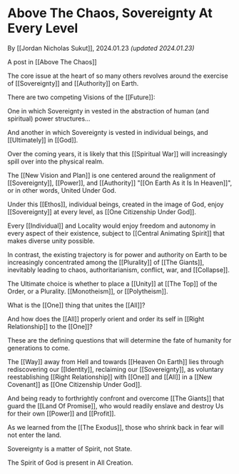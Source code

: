 # Above The Chaos, Sovereignty At Every Level 

By [[Jordan Nicholas Sukut]], 2024.01.23 _(updated 2024.01.23)_

A post in [[Above The Chaos]]  

The core issue at the heart of so many others revolves around the exercise of [[Sovereignty]] and [[Authority]] on Earth. 

There are two competing Visions of the [[Future]]: 

One in which Sovereignty in vested in the abstraction of human (and spiritual) power structures... 

And another in which Sovereignty is vested in individual beings, and [[Ultimately]] in [[God]]. 

Over the coming years, it is likely that this [[Spiritual War]] will increasingly spill over into the physical realm. 

The [[New Vision and Plan]] is one centered around the realignment of [[Sovereignty]], [[Power]], and [[Authority]] "[[On Earth As it Is In Heaven]]", or in other words, United Under God. 

Under this [[Ethos]], individual beings, created in the image of God, enjoy [[Sovereignty]] at every level, as [[One Citizenship Under God]]. 

Every [[Individual]] and Locality would enjoy freedom and autonomy in every aspect of their existence, subject to [[Central Animating Spirit]] that makes diverse unity possible. 

In contrast, the existing trajectory is for power and authority on Earth to be increasingly concentrated among the [[Plurality]] of [[The Giants]], inevitably leading to chaos, authoritarianism, conflict, war, and [[Collapse]]. 

The Ultimate choice is whether to place a [[Unity]] at [[The Top]] of the Order, or a Plurality. [[Monotheism]], or [[Polytheism]]. 

What is the [[One]] thing that unites the [[All]]? 

And how does the [[All]] properly orient and order its self in [[Right Relationship]] to the [[One]]? 

These are the defining questions that will determine the fate of humanity for generations to come. 

The [[Way]] away from Hell and towards [[Heaven On Earth]] lies through rediscovering our [[Identity]], reclaiming our [[Sovereignty]], as voluntary reestablishing [[Right Relationship]] with [[One]] and [[All]] in a [[New Covenant]] as [[One Citizenship Under God]]. 

And being ready to forthrightly confront and overcome [[The Giants]] that guard the [[Land Of Promise]], who would readily enslave and destroy Us for their own [[Power]] and [[Profit]]. 

As we learned from the [[The Exodus]], those who shrink back in fear will not enter the land. 

Sovereignty is a matter of Spirit, not State. 

The Spirit of God is present in All Creation. 